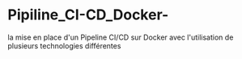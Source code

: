 # Pipiline_CI-CD_Docker-
la mise en place  d'un Pipeline CI/CD sur Docker avec l'utilisation de plusieurs technologies différentes  
